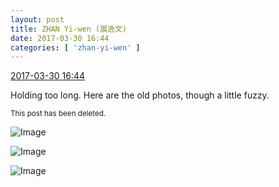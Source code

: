 ```yaml
---
layout: post
title: ZHAN Yi-wen (展逸文)
date: 2017-03-30 16:44
categories: [ 'zhan-yi-wen' ]
---
```


<div class="weibo-info">
  <a href="http://weibo.com/6108090526/ECcn93PZw">2017-03-30 16:44</a>
</div>

Holding too long. Here are the old photos, though a little fuzzy.

<small>This post has been deleted.</small>

<!-- more -->

![Image](http://wx4.sinaimg.cn/mw690/006FmVn8gy1fe4ylc6nk4j30k00zktco.jpg)

![Image](http://wx1.sinaimg.cn/mw690/006FmVn8gy1fe4ylds7rfj30k00zkn16.jpg)

![Image](http://wx3.sinaimg.cn/mw690/006FmVn8gy1fe4ylgg71nj30zk0k0gpp.jpg)
